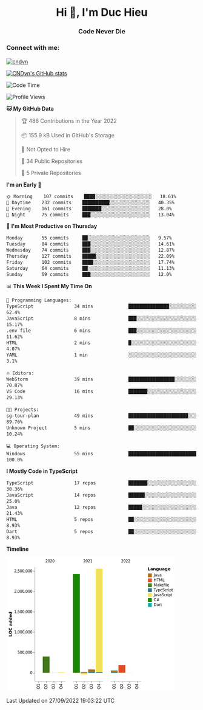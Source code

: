 <h1 align="center">Hi 👋, I'm Duc Hieu</h1>
<h3 align="center">Code Never Die</h3>

<h3 align="left">Connect with me:</h3>
<p align="left">
<a href="https://linkedin.com/in/cndvn" target="blank"><img align="center" src="https://img.shields.io/badge/LinkedIn-0077B5?style=for-the-badge&logo=linkedin&logoColor=white" alt="cndvn"/></a>
<!--
<a href="https://fb.com/cnd.duchieu" target="blank"><img align="center" src="https://img.shields.io/badge/Facebook-1877F2?style=for-the-badge&logo=facebook&logoColor=white" alt="cnd.duchieu"/></a>
 -->
</p>

[![CNDvn's GitHub stats](https://github-readme-stats.vercel.app/api?username=cndvn)](https://github.com/anuraghazra/github-readme-stats)

<!--START_SECTION:waka-->
![Code Time](http://img.shields.io/badge/Code%20Time-889%20hrs-blue)

![Profile Views](http://img.shields.io/badge/Profile%20Views-1-blue)

**🐱 My GitHub Data** 

> 🏆 486 Contributions in the Year 2022
 > 
> 📦 155.9 kB Used in GitHub's Storage 
 > 
> 🚫 Not Opted to Hire
 > 
> 📜 34 Public Repositories 
 > 
> 🔑 5 Private Repositories  
 > 
**I'm an Early 🐤** 

```text
🌞 Morning    107 commits    ████░░░░░░░░░░░░░░░░░░░░░   18.61% 
🌆 Daytime    232 commits    ██████████░░░░░░░░░░░░░░░   40.35% 
🌃 Evening    161 commits    ███████░░░░░░░░░░░░░░░░░░   28.0% 
🌙 Night      75 commits     ███░░░░░░░░░░░░░░░░░░░░░░   13.04%

```
📅 **I'm Most Productive on Thursday** 

```text
Monday       55 commits     ██░░░░░░░░░░░░░░░░░░░░░░░   9.57% 
Tuesday      84 commits     ███░░░░░░░░░░░░░░░░░░░░░░   14.61% 
Wednesday    74 commits     ███░░░░░░░░░░░░░░░░░░░░░░   12.87% 
Thursday     127 commits    █████░░░░░░░░░░░░░░░░░░░░   22.09% 
Friday       102 commits    ████░░░░░░░░░░░░░░░░░░░░░   17.74% 
Saturday     64 commits     ██░░░░░░░░░░░░░░░░░░░░░░░   11.13% 
Sunday       69 commits     ███░░░░░░░░░░░░░░░░░░░░░░   12.0%

```


📊 **This Week I Spent My Time On** 

```text
💬 Programming Languages: 
TypeScript               34 mins             ███████████████░░░░░░░░░░   62.4% 
JavaScript               8 mins              ███░░░░░░░░░░░░░░░░░░░░░░   15.17% 
.env file                6 mins              ███░░░░░░░░░░░░░░░░░░░░░░   11.62% 
HTML                     2 mins              █░░░░░░░░░░░░░░░░░░░░░░░░   4.07% 
YAML                     1 min               ░░░░░░░░░░░░░░░░░░░░░░░░░   3.1%

🔥 Editors: 
WebStorm                 39 mins             █████████████████░░░░░░░░   70.87% 
VS Code                  16 mins             ███████░░░░░░░░░░░░░░░░░░   29.13%

🐱‍💻 Projects: 
sg-tour-plan             49 mins             ██████████████████████░░░   89.76% 
Unknown Project          5 mins              ██░░░░░░░░░░░░░░░░░░░░░░░   10.24%

💻 Operating System: 
Windows                  55 mins             █████████████████████████   100.0%

```

**I Mostly Code in TypeScript** 

```text
TypeScript               17 repos            ███████░░░░░░░░░░░░░░░░░░   30.36% 
JavaScript               14 repos            ██████░░░░░░░░░░░░░░░░░░░   25.0% 
Java                     12 repos            █████░░░░░░░░░░░░░░░░░░░░   21.43% 
HTML                     5 repos             ██░░░░░░░░░░░░░░░░░░░░░░░   8.93% 
Dart                     5 repos             ██░░░░░░░░░░░░░░░░░░░░░░░   8.93%

```


**Timeline**

![Chart not found](https://raw.githubusercontent.com/CNDvn/CNDvn/main/charts/bar_graph.png) 


 Last Updated on 27/09/2022 19:03:22 UTC
<!--END_SECTION:waka-->

